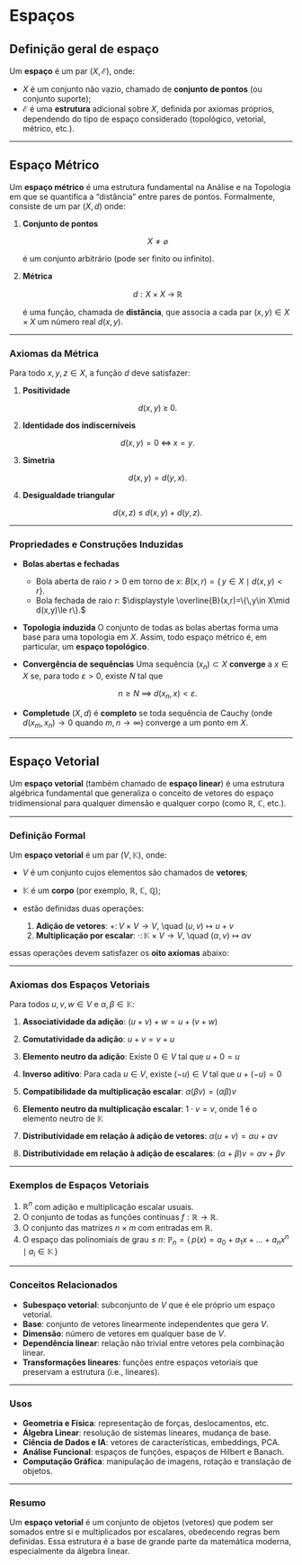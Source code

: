 # Espaços

## **Definição geral de espaço**

 Um **espaço** é um par $(X, \mathcal{E})$, onde:

 * $X$ é um conjunto não vazio, chamado de **conjunto de pontos** (ou conjunto suporte);
 * $\mathcal{E}$ é uma **estrutura** adicional sobre $X$, definida por axiomas próprios, dependendo do tipo de espaço considerado (topológico, vetorial, métrico, etc.).

---

## Espaço Métrico

Um **espaço métrico** é uma estrutura fundamental na Análise e na Topologia em que se quantifica a “distância” entre pares de pontos. Formalmente, consiste de um par $(X,d)$ onde:

1. **Conjunto de pontos**

   $$
     X\neq\varnothing
   $$

   é um conjunto arbitrário (pode ser finito ou infinito).

2. **Métrica**

   $$
     d : X \times X \;\to\; \mathbb{R}
   $$

   é uma função, chamada de **distância**, que associa a cada par $(x,y)\in X\times X$ um número real $d(x,y)$.

---

### Axiomas da Métrica

Para todo $x,y,z\in X$, a função $d$ deve satisfazer:

1. **Positividade**

   $$
     d(x,y)\;\ge\;0.
   $$

2. **Identidade dos indiscerníveis**

   $$
     d(x,y)=0 \;\iff\; x=y.
   $$

3. **Simetria**

   $$
     d(x,y)=d(y,x).
   $$

4. **Desigualdade triangular**

   $$
     d(x,z)\;\le\;d(x,y)+d(y,z).
   $$

---

### Propriedades e Construções Induzidas

* **Bolas abertas e fechadas**

  * Bola aberta de raio $r>0$ em torno de $x$:
    $\displaystyle B(x,r)=\{\,y\in X\mid d(x,y)<r\}.$
  * Bola fechada de raio $r$:
    $\displaystyle \overline{B}(x,r)=\{\,y\in X\mid d(x,y)\le r\}.$

* **Topologia induzida**
  O conjunto de todas as bolas abertas forma uma base para uma topologia em $X$. Assim, todo espaço métrico é, em particular, um **espaço topológico**.

* **Convergência de sequências**
  Uma sequência $(x_n)\subset X$ **converge** a $x\in X$ se, para todo $\varepsilon>0$, existe $N$ tal que

  $$
    n\ge N \;\implies\; d(x_n,x)<\varepsilon.
  $$

* **Completude**
  $(X,d)$ é **completo** se toda sequência de Cauchy (onde $d(x_m,x_n)\to0$ quando $m,n\to\infty$) converge a um ponto em $X$.

---

## Espaço Vetorial 

Um **espaço vetorial** (também chamado de **espaço linear**) é uma estrutura algébrica fundamental que generaliza o conceito de vetores do espaço tridimensional para qualquer dimensão e qualquer corpo (como $\mathbb{R}$, $\mathbb{C}$, etc.).

---

### **Definição Formal**

Um **espaço vetorial** é um par $(V, \mathbb{K})$, onde:

* $V$ é um conjunto cujos elementos são chamados de **vetores**;
* $\mathbb{K}$ é um **corpo** (por exemplo, $\mathbb{R}$, $\mathbb{C}$, $\mathbb{Q}$);
* estão definidas duas operações:

  1. **Adição de vetores**:
     $+\colon V \times V \to V$, \quad $(u,v) \mapsto u + v$
  2. **Multiplicação por escalar**:
     $\cdot\colon \mathbb{K} \times V \to V$, \quad $(\alpha, v) \mapsto \alpha v$

essas operações devem satisfazer os **oito axiomas** abaixo:

---

### **Axiomas dos Espaços Vetoriais**

Para todos $u, v, w \in V$ e $\alpha, \beta \in \mathbb{K}$:

1. **Associatividade da adição**:
   $(u + v) + w = u + (v + w)$

2. **Comutatividade da adição**:
   $u + v = v + u$

3. **Elemento neutro da adição**:
   Existe $0 \in V$ tal que $u + 0 = u$

4. **Inverso aditivo**:
   Para cada $u\in V$, existe $(-u)\in V$ tal que $u + (-u) = 0$

5. **Compatibilidade da multiplicação escalar**:
   $\alpha(\beta v) = (\alpha\beta)v$

6. **Elemento neutro da multiplicação escalar**:
   $1 \cdot v = v$, onde $1$ é o elemento neutro de $\mathbb{K}$

7. **Distributividade em relação à adição de vetores**:
   $\alpha(u + v) = \alpha u + \alpha v$

8. **Distributividade em relação à adição de escalares**:
   $(\alpha + \beta)v = \alpha v + \beta v$

---

### **Exemplos de Espaços Vetoriais**

1. $\mathbb{R}^n$ com adição e multiplicação escalar usuais.
2. O conjunto de todas as funções contínuas $f : \mathbb{R} \to \mathbb{R}$.
3. O conjunto das matrizes $n \times m$ com entradas em $\mathbb{R}$.
4. O espaço das polinomiais de grau ≤ $n$:
   $\mathbb{P}_n = \{\,p(x) = a_0 + a_1x + \dots + a_nx^n \mid a_i \in \mathbb{K}\,\}$

---

### **Conceitos Relacionados**

* **Subespaço vetorial**: subconjunto de $V$ que é ele próprio um espaço vetorial.
* **Base**: conjunto de vetores linearmente independentes que gera $V$.
* **Dimensão**: número de vetores em qualquer base de $V$.
* **Dependência linear**: relação não trivial entre vetores pela combinação linear.
* **Transformações lineares**: funções entre espaços vetoriais que preservam a estrutura (i.e., lineares).

---

### **Usos**

* **Geometria e Física**: representação de forças, deslocamentos, etc.
* **Álgebra Linear**: resolução de sistemas lineares, mudança de base.
* **Ciência de Dados e IA**: vetores de características, embeddings, PCA.
* **Análise Funcional**: espaços de funções, espaços de Hilbert e Banach.
* **Computação Gráfica**: manipulação de imagens, rotação e translação de objetos.

---

### **Resumo**

Um **espaço vetorial** é um conjunto de objetos (vetores) que podem ser somados entre si e multiplicados por escalares, obedecendo regras bem definidas. Essa estrutura é a base de grande parte da matemática moderna, especialmente da álgebra linear.

